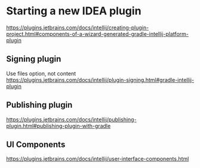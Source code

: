 # Starting a new IDEA plugin

https://plugins.jetbrains.com/docs/intellij/creating-plugin-project.html#components-of-a-wizard-generated-gradle-intellij-platform-plugin

## Signing plugin

Use files option, not content  
https://plugins.jetbrains.com/docs/intellij/plugin-signing.html#gradle-intellij-plugin

## Publishing plugin

https://plugins.jetbrains.com/docs/intellij/publishing-plugin.html#publishing-plugin-with-gradle

## UI Components

https://plugins.jetbrains.com/docs/intellij/user-interface-components.html

